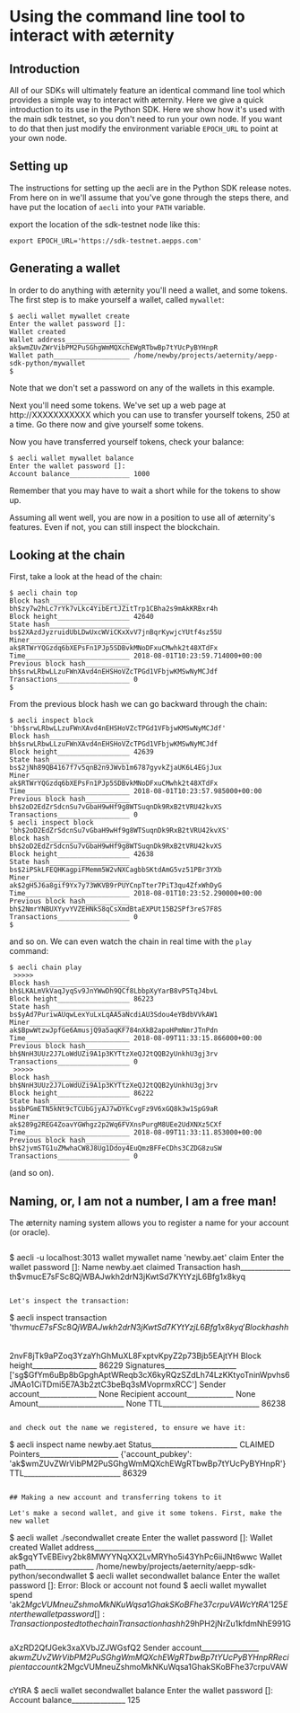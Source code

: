 # Using the command line tool to interact with æternity

## Introduction

All of our SDKs will ultimately feature an identical command line tool which provides a simple way to interact with æternity. Here we give a quick introduction to its use in the Python SDK. Here we show how it's used with the main sdk testnet, so you don't need to run your own node. If you want to do that then just modify the environment variable `EPOCH_URL` to point at your own node.

## Setting up

The instructions for setting up the aecli are in the Python SDK release notes. From here on in we'll assume that you've gone through the steps there, and have put the location of `aecli` into your `PATH` variable.

export the location of the sdk-testnet node like this:
```
export EPOCH_URL='https://sdk-testnet.aepps.com'
```

## Generating a wallet

In order to do anything with æternity you'll need a wallet, and some tokens. The first step is to make yourself a wallet, called `mywallet`:
```
$ aecli wallet mywallet create
Enter the wallet password []: 
Wallet created
Wallet address________________ ak$wmZUvZWrVibPM2PuSGhgWmMQXchEWgRTbwBp7tYUcPyBYHnpR
Wallet path___________________ /home/newby/projects/aeternity/aepp-sdk-python/mywallet
$ 
```

Note that we don't set a password on any of the wallets in this example.

Next you'll need some tokens. We've set up a web page at http://XXXXXXXXXXX which you can use to transfer yourself tokens, 250 at a time. Go there now and give yourself some tokens. 

Now you have transferred yourself tokens, check your balance:

```
$ aecli wallet mywallet balance
Enter the wallet password []: 
Account balance_______________ 1000
```

Remember that you may have to wait a short while for the tokens to show up.

Assuming all went well, you are now in a position to use all of æternity's features. Even if not, you can still inspect the blockchain.

## Looking at the chain

First, take a look at the head of the chain:
```
$ aecli chain top
Block hash____________________ bh$zy7w2hLc7rYk7vLkc4YibErtJZitTrp1CBha2s9mAkKRBxr4h
Block height__________________ 42640
State hash____________________ bs$2XAzdJyzruidUbLDwUxcWViCKxXvV7jnBqrKywjcYUtf4sz55U
Miner_________________________ ak$RTWrYQGzdq6bXEPsFn1PJp5SDBvkMNoDFxuCMwhk2t48XTdFx
Time__________________________ 2018-08-01T10:23:59.714000+00:00
Previous block hash___________ bh$srwLRbwLLzuFWnXAvd4nEHSHoVZcTPGd1VFbjwKMSwNyMCJdf
Transactions__________________ 0
$
```

From the previous block hash we can go backward through the chain:
```
$ aecli inspect block 'bh$srwLRbwLLzuFWnXAvd4nEHSHoVZcTPGd1VFbjwKMSwNyMCJdf'
Block hash____________________ bh$srwLRbwLLzuFWnXAvd4nEHSHoVZcTPGd1VFbjwKMSwNyMCJdf
Block height__________________ 42639
State hash____________________ bs$2jNh89QB4167f7v5qnB2n9JWvb1m6787gyvkZjaUK6L4EGjJux
Miner_________________________ ak$RTWrYQGzdq6bXEPsFn1PJp5SDBvkMNoDFxuCMwhk2t48XTdFx
Time__________________________ 2018-08-01T10:23:57.985000+00:00
Previous block hash___________ bh$2oD2EdZrSdcnSu7vGbaH9wHf9g8WTSuqnDk9RxB2tVRU42kvXS
Transactions__________________ 0
$ aecli inspect block 'bh$2oD2EdZrSdcnSu7vGbaH9wHf9g8WTSuqnDk9RxB2tVRU42kvXS'
Block hash____________________ bh$2oD2EdZrSdcnSu7vGbaH9wHf9g8WTSuqnDk9RxB2tVRU42kvXS
Block height__________________ 42638
State hash____________________ bs$2iPSkLFEQHKagpiFMemm5W2vNXCagbbSKtdAmG5vz51PBr3YXb
Miner_________________________ ak$2gH5J6a8gif9Yx7y73WKVB9rPUYCnpTter7PiT3qu4ZfxWhDyG
Time__________________________ 2018-08-01T10:23:52.290000+00:00
Previous block hash___________ bh$2NmrYNBUXYyvYVZEHNkS8qCsXmdBtaEXPUt15B2SPf3reS7F8S
Transactions__________________ 0
$ 
```
and so on. We can even watch the chain in real time with the `play` command:
```
$ aecli chain play
 >>>>> 
Block hash____________________ bh$LKALmVkVaqJyqSv9JnYWwDh9QCf8LbbpXyYarB8vP5TqJ4bvL
Block height__________________ 86223
State hash____________________ bs$yAd7PuriwAUqwLexYuLxLqAA5aNcdiAU3Sdou4eYBdbVVkAW1
Miner_________________________ ak$BpwWtzwJpfGe6AmusjQ9a5aqKF784nXkB2apoHPmNmrJTnPdn
Time__________________________ 2018-08-09T11:33:15.866000+00:00
Previous block hash___________ bh$NnH3UUz2J7LoWdUZi9A1p3KYTtzXeQJ2tQQB2yUnkhU3gj3rv
Transactions__________________ 0
 >>>>> 
Block hash____________________ bh$NnH3UUz2J7LoWdUZi9A1p3KYTtzXeQJ2tQQB2yUnkhU3gj3rv
Block height__________________ 86222
State hash____________________ bs$bPGmETN5kNt9cTCUbGjyAJ7wDYkCvgFz9V6xGQ8k3w1SpG9aR
Miner_________________________ ak$289g2REG4ZoavYGWhgz2p2Wq6FVXnsPurgM8UEe2UdXNXz5CXf
Time__________________________ 2018-08-09T11:33:11.853000+00:00
Previous block hash___________ bh$2jvmSTG1uZMwhaCW8J8Ug1Ddoy4EuQmzBFFeCDhs3CZDG8zuSW
Transactions__________________ 0
```
(and so on).

## Naming, or, I am not a number, I am a free man!

The æternity naming system allows you to register a name for your account (or oracle).

```

```
$ aecli -u localhost:3013 wallet mywallet name 'newby.aet' claim
Enter the wallet password []: 
Name newby.aet claimed
Transaction hash______________ th$vmucE7sFSc8QjWBAJwkh2drN3jKwtSd7KYtYzjL6Bfg1x8kyq
```

Let's inspect the transaction:

```
$ aecli inspect transaction 'th$vmucE7sFSc8QjWBAJwkh2drN3jKwtSd7KYtYzjL6Bfg1x8kyq'
Block hash____________________ bh$2nvF8jTk9aPZoq3YzaYhGhMuXL8FxptvKpyZ2p73Bjb5EAjtYH
Block height__________________ 86229
Signatures____________________ ['sg$GfYm6uBp8bGpghAptWReqb3cX6kyRQzSZdLh74LzKKtyoTninWpvhs6JMAo1CiTDmi5E7A3b2ztC3beBq3sMVoprmxRCC']
Sender account________________ None
Recipient account_____________ None
Amount________________________ None
TTL___________________________ 86238
```

and check out the name we registered, to ensure we have it:

```
$ aecli inspect name newby.aet
Status________________________ CLAIMED
Pointers______________________ {'account_pubkey': 'ak$wmZUvZWrVibPM2PuSGhgWmMQXchEWgRTbwBp7tYUcPyBYHnpR'}
TTL___________________________ 86329
```

## Making a new account and transferring tokens to it

Let's make a second wallet, and give it some tokens. First, make the new wallet

```
$ aecli wallet ./secondwallet create
Enter the wallet password []: 
Wallet created
Wallet address________________ ak$gqYTvEBEivy2bk8MWYYNqXX2LvMRYho5i43YhPc6iiJNt6wwc
Wallet path___________________ /home/newby/projects/aeternity/aepp-sdk-python/secondwallet
$ aecli wallet secondwallet balance
Enter the wallet password []: 
Error: Block or account not found
$ aecli wallet mywallet spend 'ak$2MgcVUMneuZshmoMkNKuWqsa1GhakSKoBFhe37crpuVAWcYtRA' 125
Enter the wallet password []: 
Transaction posted to the chain
Transaction hash______________ th$29hPH2jNrZu1kfdmNhE991GaXzRD2QfJGek3xaXVbJZJWGsfQ2
Sender account________________ ak$wmZUvZWrVibPM2PuSGhgWmMQXchEWgRTbwBp7tYUcPyBYHnpR
Recipient account_____________ ak$2MgcVUMneuZshmoMkNKuWqsa1GhakSKoBFhe37crpuVAWcYtRA
$ aecli wallet secondwallet balance
Enter the wallet password []: 
Account balance_______________ 125
```

